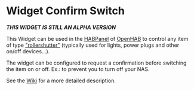 # Widget Confirm Switch

**_THIS WIDGET IS STILL AN ALPHA VERSION_**

This Widget can be used in the [HABPanel](https://www.openhab.org/docs/configuration/habpanel.html#designing-dashboard-interfaces-with-habpanel) of [OpenHAB](https://www.openhab.org) to control any item of type ["rollershutter"](https://www.openhab.org/docs/concepts/items.html#items) (typically used for lights, power plugs and other on/off devices...).

The widget can be configured to request a confirmation before switching the item on or off. Ex.: to prevent you to turn off your NAS.

See the [Wiki](https://github.com/vletroye/OpenHAB/wiki/Widget-Confirm-Switch) for a more detailed description.
